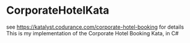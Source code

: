 # CorporateHotelKata
see https://katalyst.codurance.com/corporate-hotel-booking for details
This is my implementation of the Corporate Hotel Booking Kata, in C#
